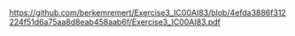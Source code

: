 https://github.com/berkemremert/Exercise3_IC00AI83/blob/4efda3886f312224f51d6a75aa8d8eab458aab6f/Exercise3_IC00AI83.pdf
